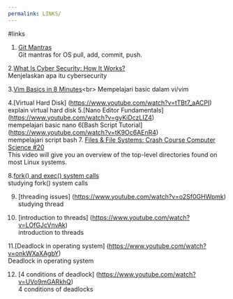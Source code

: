 ```yaml
---
permalink: LINKS/
---
```


#links

1. [Git Mantras](https://osp4diss.vlsm.org/osp-119.html)<br>
Git mantras for OS pull, add, commit, push.

2.[What Is Cyber Security: How It Works?](https://youtu.be/inWWhr5tnEA?feature=shared)<br>
Menjelaskan apa itu cybersecurity 
 
3.[Vim Basics in 8 Minutes](https://youtu.be/ggSyF1SVFr4?si=J8_XKPxVu63ntte_)<br> 
Mempelajari basic dalam vi/vim

4.[Virtual Hard Disk] (https://www.youtube.com/watch?v=tTBt7_aACPI)<br>
explain virtual hard disk
5.[Nano Editor Fundamentals] (https://www.youtube.com/watch?v=gyKiDczLIZ4) <br>
mempelajari basic nano
6[Bash Script Tutorial] (https://www.youtube.com/watch?v=tK9Oc6AEnR4) <br>
mempelajari script bash
7. [Files & File Systems: Crash Course Computer Science #20](https://www.youtube.com/watch?v=KN8YgJnShPM) <br>
This video will give you an overview of the top-level directories found on most Linux systems.

8.[fork() and exec() system calls](https://www.youtube.com/watch?v=IFEFVXvjiHY)<br>
studying fork() system calls

9. [threading issues] (https://www.youtube.com/watch?v=o2Sf0GHWpmk) <br>
studying thread

10. [introduction to threads] (https://www.youtube.com/watch?v=LOfGJcVnvAk) <br>
introduction to threads

11.[Deadlock in operating system] (https://www.youtube.com/watch?v=onkWXaXAgbY) <br>
Deadlock in operating system

12. [4 conditions of deadlock] (https://www.youtube.com/watch?v=UVo9mGARkhQ) <br>
4 conditions of deadlocks
